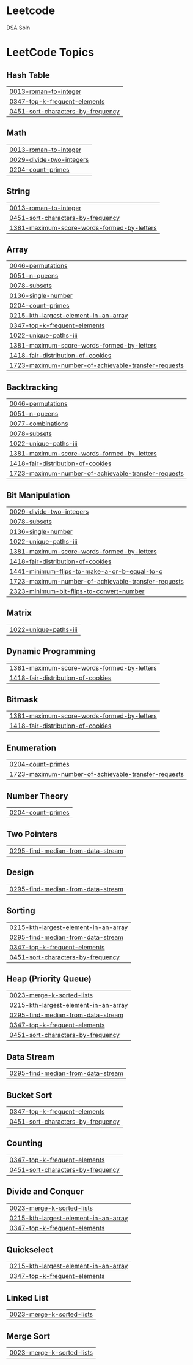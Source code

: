 # Leetcode
DSA Soln

<!---LeetCode Topics Start-->
# LeetCode Topics
## Hash Table
|  |
| ------- |
| [0013-roman-to-integer](https://github.com/partthh/Leetcode/tree/master/0013-roman-to-integer) |
| [0347-top-k-frequent-elements](https://github.com/partthh/Leetcode/tree/master/0347-top-k-frequent-elements) |
| [0451-sort-characters-by-frequency](https://github.com/partthh/Leetcode/tree/master/0451-sort-characters-by-frequency) |
## Math
|  |
| ------- |
| [0013-roman-to-integer](https://github.com/partthh/Leetcode/tree/master/0013-roman-to-integer) |
| [0029-divide-two-integers](https://github.com/partthh/Leetcode/tree/master/0029-divide-two-integers) |
| [0204-count-primes](https://github.com/partthh/Leetcode/tree/master/0204-count-primes) |
## String
|  |
| ------- |
| [0013-roman-to-integer](https://github.com/partthh/Leetcode/tree/master/0013-roman-to-integer) |
| [0451-sort-characters-by-frequency](https://github.com/partthh/Leetcode/tree/master/0451-sort-characters-by-frequency) |
| [1381-maximum-score-words-formed-by-letters](https://github.com/partthh/Leetcode/tree/master/1381-maximum-score-words-formed-by-letters) |
## Array
|  |
| ------- |
| [0046-permutations](https://github.com/partthh/Leetcode/tree/master/0046-permutations) |
| [0051-n-queens](https://github.com/partthh/Leetcode/tree/master/0051-n-queens) |
| [0078-subsets](https://github.com/partthh/Leetcode/tree/master/0078-subsets) |
| [0136-single-number](https://github.com/partthh/Leetcode/tree/master/0136-single-number) |
| [0204-count-primes](https://github.com/partthh/Leetcode/tree/master/0204-count-primes) |
| [0215-kth-largest-element-in-an-array](https://github.com/partthh/Leetcode/tree/master/0215-kth-largest-element-in-an-array) |
| [0347-top-k-frequent-elements](https://github.com/partthh/Leetcode/tree/master/0347-top-k-frequent-elements) |
| [1022-unique-paths-iii](https://github.com/partthh/Leetcode/tree/master/1022-unique-paths-iii) |
| [1381-maximum-score-words-formed-by-letters](https://github.com/partthh/Leetcode/tree/master/1381-maximum-score-words-formed-by-letters) |
| [1418-fair-distribution-of-cookies](https://github.com/partthh/Leetcode/tree/master/1418-fair-distribution-of-cookies) |
| [1723-maximum-number-of-achievable-transfer-requests](https://github.com/partthh/Leetcode/tree/master/1723-maximum-number-of-achievable-transfer-requests) |
## Backtracking
|  |
| ------- |
| [0046-permutations](https://github.com/partthh/Leetcode/tree/master/0046-permutations) |
| [0051-n-queens](https://github.com/partthh/Leetcode/tree/master/0051-n-queens) |
| [0077-combinations](https://github.com/partthh/Leetcode/tree/master/0077-combinations) |
| [0078-subsets](https://github.com/partthh/Leetcode/tree/master/0078-subsets) |
| [1022-unique-paths-iii](https://github.com/partthh/Leetcode/tree/master/1022-unique-paths-iii) |
| [1381-maximum-score-words-formed-by-letters](https://github.com/partthh/Leetcode/tree/master/1381-maximum-score-words-formed-by-letters) |
| [1418-fair-distribution-of-cookies](https://github.com/partthh/Leetcode/tree/master/1418-fair-distribution-of-cookies) |
| [1723-maximum-number-of-achievable-transfer-requests](https://github.com/partthh/Leetcode/tree/master/1723-maximum-number-of-achievable-transfer-requests) |
## Bit Manipulation
|  |
| ------- |
| [0029-divide-two-integers](https://github.com/partthh/Leetcode/tree/master/0029-divide-two-integers) |
| [0078-subsets](https://github.com/partthh/Leetcode/tree/master/0078-subsets) |
| [0136-single-number](https://github.com/partthh/Leetcode/tree/master/0136-single-number) |
| [1022-unique-paths-iii](https://github.com/partthh/Leetcode/tree/master/1022-unique-paths-iii) |
| [1381-maximum-score-words-formed-by-letters](https://github.com/partthh/Leetcode/tree/master/1381-maximum-score-words-formed-by-letters) |
| [1418-fair-distribution-of-cookies](https://github.com/partthh/Leetcode/tree/master/1418-fair-distribution-of-cookies) |
| [1441-minimum-flips-to-make-a-or-b-equal-to-c](https://github.com/partthh/Leetcode/tree/master/1441-minimum-flips-to-make-a-or-b-equal-to-c) |
| [1723-maximum-number-of-achievable-transfer-requests](https://github.com/partthh/Leetcode/tree/master/1723-maximum-number-of-achievable-transfer-requests) |
| [2323-minimum-bit-flips-to-convert-number](https://github.com/partthh/Leetcode/tree/master/2323-minimum-bit-flips-to-convert-number) |
## Matrix
|  |
| ------- |
| [1022-unique-paths-iii](https://github.com/partthh/Leetcode/tree/master/1022-unique-paths-iii) |
## Dynamic Programming
|  |
| ------- |
| [1381-maximum-score-words-formed-by-letters](https://github.com/partthh/Leetcode/tree/master/1381-maximum-score-words-formed-by-letters) |
| [1418-fair-distribution-of-cookies](https://github.com/partthh/Leetcode/tree/master/1418-fair-distribution-of-cookies) |
## Bitmask
|  |
| ------- |
| [1381-maximum-score-words-formed-by-letters](https://github.com/partthh/Leetcode/tree/master/1381-maximum-score-words-formed-by-letters) |
| [1418-fair-distribution-of-cookies](https://github.com/partthh/Leetcode/tree/master/1418-fair-distribution-of-cookies) |
## Enumeration
|  |
| ------- |
| [0204-count-primes](https://github.com/partthh/Leetcode/tree/master/0204-count-primes) |
| [1723-maximum-number-of-achievable-transfer-requests](https://github.com/partthh/Leetcode/tree/master/1723-maximum-number-of-achievable-transfer-requests) |
## Number Theory
|  |
| ------- |
| [0204-count-primes](https://github.com/partthh/Leetcode/tree/master/0204-count-primes) |
## Two Pointers
|  |
| ------- |
| [0295-find-median-from-data-stream](https://github.com/partthh/Leetcode/tree/master/0295-find-median-from-data-stream) |
## Design
|  |
| ------- |
| [0295-find-median-from-data-stream](https://github.com/partthh/Leetcode/tree/master/0295-find-median-from-data-stream) |
## Sorting
|  |
| ------- |
| [0215-kth-largest-element-in-an-array](https://github.com/partthh/Leetcode/tree/master/0215-kth-largest-element-in-an-array) |
| [0295-find-median-from-data-stream](https://github.com/partthh/Leetcode/tree/master/0295-find-median-from-data-stream) |
| [0347-top-k-frequent-elements](https://github.com/partthh/Leetcode/tree/master/0347-top-k-frequent-elements) |
| [0451-sort-characters-by-frequency](https://github.com/partthh/Leetcode/tree/master/0451-sort-characters-by-frequency) |
## Heap (Priority Queue)
|  |
| ------- |
| [0023-merge-k-sorted-lists](https://github.com/partthh/Leetcode/tree/master/0023-merge-k-sorted-lists) |
| [0215-kth-largest-element-in-an-array](https://github.com/partthh/Leetcode/tree/master/0215-kth-largest-element-in-an-array) |
| [0295-find-median-from-data-stream](https://github.com/partthh/Leetcode/tree/master/0295-find-median-from-data-stream) |
| [0347-top-k-frequent-elements](https://github.com/partthh/Leetcode/tree/master/0347-top-k-frequent-elements) |
| [0451-sort-characters-by-frequency](https://github.com/partthh/Leetcode/tree/master/0451-sort-characters-by-frequency) |
## Data Stream
|  |
| ------- |
| [0295-find-median-from-data-stream](https://github.com/partthh/Leetcode/tree/master/0295-find-median-from-data-stream) |
## Bucket Sort
|  |
| ------- |
| [0347-top-k-frequent-elements](https://github.com/partthh/Leetcode/tree/master/0347-top-k-frequent-elements) |
| [0451-sort-characters-by-frequency](https://github.com/partthh/Leetcode/tree/master/0451-sort-characters-by-frequency) |
## Counting
|  |
| ------- |
| [0347-top-k-frequent-elements](https://github.com/partthh/Leetcode/tree/master/0347-top-k-frequent-elements) |
| [0451-sort-characters-by-frequency](https://github.com/partthh/Leetcode/tree/master/0451-sort-characters-by-frequency) |
## Divide and Conquer
|  |
| ------- |
| [0023-merge-k-sorted-lists](https://github.com/partthh/Leetcode/tree/master/0023-merge-k-sorted-lists) |
| [0215-kth-largest-element-in-an-array](https://github.com/partthh/Leetcode/tree/master/0215-kth-largest-element-in-an-array) |
| [0347-top-k-frequent-elements](https://github.com/partthh/Leetcode/tree/master/0347-top-k-frequent-elements) |
## Quickselect
|  |
| ------- |
| [0215-kth-largest-element-in-an-array](https://github.com/partthh/Leetcode/tree/master/0215-kth-largest-element-in-an-array) |
| [0347-top-k-frequent-elements](https://github.com/partthh/Leetcode/tree/master/0347-top-k-frequent-elements) |
## Linked List
|  |
| ------- |
| [0023-merge-k-sorted-lists](https://github.com/partthh/Leetcode/tree/master/0023-merge-k-sorted-lists) |
## Merge Sort
|  |
| ------- |
| [0023-merge-k-sorted-lists](https://github.com/partthh/Leetcode/tree/master/0023-merge-k-sorted-lists) |
<!---LeetCode Topics End-->